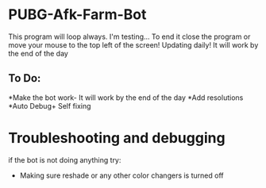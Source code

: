 # PUBG-Afk-Farm-Bot
This program will loop always. I'm testing... To end it close the program or move your mouse to the top left of the screen!
Updating daily! It will work by the end of the day


## To Do:
*Make the bot work- It will work by the end of the day
*Add resolutions
*Auto Debug+ Self fixing
# Troubleshooting and debugging 

if the bot is not doing anything try:

* Making sure reshade or any other color changers is turned off
